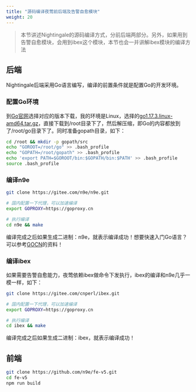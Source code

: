 ```yaml
---
title: "源码编译夜莺前后端及告警自愈模块"
weight: 20
---
```


> 本节讲述Nightingale的源码编译方式，分前后端两部分。另外，如果用到告警自愈模块，会用到ibex这个模块，本节也会一并讲解ibex模块的编译方法

## 后端

Nightingale后端采用Go语言编写，编译的前置条件就是配置Go的开发环境。

### 配置Go环境

到[Go官网](https://golang.google.cn/dl/)选择对应的版本下载，我的环境是Linux，选择的[go1.17.3.linux-amd64.tar.gz](https://s3-gz01.didistatic.com/n9e-pub/tgz/go1.17.3.linux-amd64.tar.gz)，直接下载到/root目录下了，然后解压缩，即Go的内容都放到了/root/go目录下了。同时准备gopath目录，如下：

```bash
cd /root && mkdir -p gopath/src
echo "GOROOT=/root/go" >> .bash_profile
echo "GOPATH=/root/gopath" >> .bash_profile
echo 'export PATH=$GOROOT/bin:$GOPATH/bin:$PATH' >> .bash_profile
source .bash_profile
```

### 编译n9e

```bash
git clone https://gitee.com/n9e/n9e.git

# 国内配置一下代理，可以加速编译
export GOPROXY=https://goproxy.cn

# 执行编译
cd n9e && make
```

编译完成之后如果生成二进制：n9e，就表示编译成功！想要快速入门Go语言？可以参考[GOCN](https://gocn.vip/wiki)的资料！

### 编译ibex

如果需要告警自愈能力，夜莺依赖ibex做命令下发执行，ibex的编译和n9e几乎一模一样，如下：

```bash
git clone https://gitee.com/cnperl/ibex.git

# 国内配置一下代理，可以加速编译
export GOPROXY=https://goproxy.cn

# 执行编译
cd ibex && make
```

编译完成之后如果生成二进制：ibex，就表示编译成功！


## 前端

```bash
git clone https://github.com/n9e/fe-v5.git
cd fe-v5
npm run build
```

